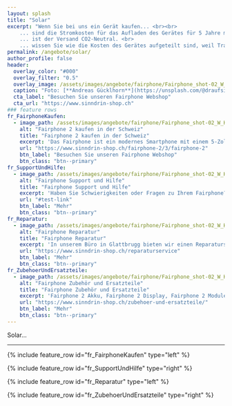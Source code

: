```yaml
---
layout: splash
title: "Solar"
excerpt: "Wenn Sie bei uns ein Gerät kaufen... <br><br>
    ... sind die Stromkosten für das Aufladen des Gerätes für 5 Jahre mit 100% Schweizer Solarstrom gesponsert. <br>
    ... ist der Versand CO2-Neutral. <br>
    ... wissen Sie wie die Kosten des Gerätes aufgeteilt sind, weil Transparenz uns wichtig ist."
permalink: /angebote/solar/
author_profile: false
header:
  overlay_color: "#000"
  overlay_filter: "0.5"
  overlay_image: /assets/images/angebote/fairphone/Fairphone_shot-02_W_HR-s_600x600.jpg
  caption: "Foto: [**Andreas Gücklhorn**](https://unsplash.com/@draufsicht)"
  cta_label: "Besuchen Sie unseren Fairphone Webshop"
  cta_url: "https://www.sinndrin-shop.ch"
### feature rows
fr_FairphoneKaufen:
  - image_path: /assets/images/angebote/fairphone/Fairphone_shot-02_W_HR-s_600x600.jpg
    alt: "Fairphone 2 kaufen in der Schweiz"
    title: "Fairphone 2 kaufen in der Schweiz"
    excerpt: 'Das Fairphone ist ein modernes Smartphone mit einem 5-Zoll Full-HD Display und setzt auf Android 6.0 (Marshmallow). Das Fairphone unterscheidet sich von anderen Smartphones durch die Verwendung von Zinn, Coltan und Wolfram aus konfliktfreien Gebieten und zertifiziertem Fairtrade Gold. Ebenfalls neuartig ist der modulare Aufbau, der die Reparatur in hohem Masse vereinfacht.'
    url: "https://www.sinndrin-shop.ch/fairphone-2/3/fairphone-2"
    btn_label: "Besuchen Sie unseren Fairphone Webshop"
    btn_class: "btn--primary"
fr_SupportUndHilfe:
  - image_path: /assets/images/angebote/fairphone/Fairphone_shot-02_W_HR-s_600x600.jpg
    alt: "Fairphone Support und Hilfe"
    title: "Fairphone Support und Hilfe"
    excerpt: 'Haben Sie Schwierigkeiten oder Fragen zu Ihrem Fairphone? Egal ob Sie zum ersten Mal ein Smartphone besitzen oder bereits erfahren im Umgang mit Smartphones sind: wir bieten Ihnen eine professionelle und menschliche Hilfestellung bei Ihren Fragen.'
    url: "#test-link"
    btn_label: "Mehr"
    btn_class: "btn--primary"
fr_Reparatur:
  - image_path: /assets/images/angebote/fairphone/Fairphone_shot-02_W_HR-s_600x600.jpg
    alt: "Fairphone Reparatur"
    title: "Fairphone Reparatur"
    excerpt: 'In unserem Büro in Glattbrugg bieten wir einen Reparaturservice für Ihr Fairphone. Egal ob es sich um ein kaputtes Display, Softwareprobleme oder anderweitige Anliegen handelt. Wir stehen eng mit dem Reparaturcenter von Fairphone in Kontakt, um eine schnelle Abwicklung ihres Falles zu ermöglichen. Bei den Reparaturen orientieren sich unsere Preise an denen von Fairphone.'
    url: "https://www.sinndrin-shop.ch/reparaturservice"
    btn_label: "Mehr"
    btn_class: "btn--primary"
fr_ZubehoerUndErsatzteile:
  - image_path: /assets/images/angebote/fairphone/Fairphone_shot-02_W_HR-s_600x600.jpg
    alt: "Fairphone Zubehör und Ersatzteile"
    title: "Fairphone Zubehör und Ersatzteile"
    excerpt: 'Fairphone 2 Akku, Fairphone 2 Display, Fairphone 2 Module, Fairphone 2 Hüllen (Slim Cover) und weitere Ersatzteile und Zubehör-Angebote rund um Ihr Fairphone.'
    url: "https://www.sinndrin-shop.ch/zubehoer-und-ersatzteile/"
    btn_label: "Mehr"
    btn_class: "btn--primary"
---
```


Solar...

<hr>

{% include feature_row id="fr_FairphoneKaufen" type="left" %}

{% include feature_row id="fr_SupportUndHilfe" type="right" %}

{% include feature_row id="fr_Reparatur" type="left" %}

{% include feature_row id="fr_ZubehoerUndErsatzteile" type="right" %}
